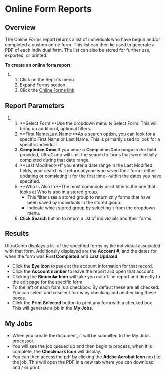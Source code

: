 # Online Form Reports
## Overview


The Online Forms report returns a list of individuals who have begun and/or completed a custom online form. This list can then be used to generate a PDF of each individual form. The list can also be stored for further use, exported, or printed.    


**To create an online form report:**


1. 1. Click on the Reports menu
	2. Expand Forms section
	3. Click the [Online Forms link](https://www.ultracamp.com/admin/Reports/SearchForms.aspx)


## 


## Report Parameters


1. 1. **Select Form:**Use the dropdown menu to Select Form. This will bring up additional, optional filters.
	2. **First Name/Last Name:**As a search option, you can look for a specific First Name or Last Name. This is primarily used to look for a specific individual.
	3. **Completion Date:** If you enter a Completion Date range in the field provided, UltraCamp will limit the search to forms that were initially completed during that date range.
	4. **Last Modified:**If you enter a date range in the Last Modified fields, your search will return anyone who saved their form--either updating or completing it for the first time--within the dates you have specified.
	5. **Who Is Also In:**The most commonly used filter is the one that looks at Who is also in a stored group.
		* This filter uses a stored group to return only forms that have been saved by individuals in the stored group.
		* Indicate which stored group by selecting it from the dropdown menu.
	6. **Click Search** button to return a list of individuals and their forms.


## 


## Results


UltraCamp displays a list of the specified forms by the individual associated with that form. Additionally displayed are the **Account #**, and the dates for when the form was **First Completed** and **Last Updated**.


* Click the **Eye Icon** to peek at the account information for that record.
* Click the **Account number** to leave the report and open that account.
* Clicking the **Binocular Icon** will take you out of the report and directly to the edit page for the specific form.
* To the left of each form is a checkbox. By default these are all checked. You can select and deselect forms by checking and unchecking these boxes.
* Click the **Print Selected** button to print any form with a checked box. This will generate a job in the **My Jobs**.


## 


## My Jobs


* When you create the document, it will be submitted to the My Jobs processor.
* You will see the job queued up and then begin to process, when it is complete, the **Checkmark Icon** will display.
* You can then access the pdf by clicking the **Adobe Acrobat Icon** next to the job. This will open the PDF in a new tab where you can download and / or print.


  
  


